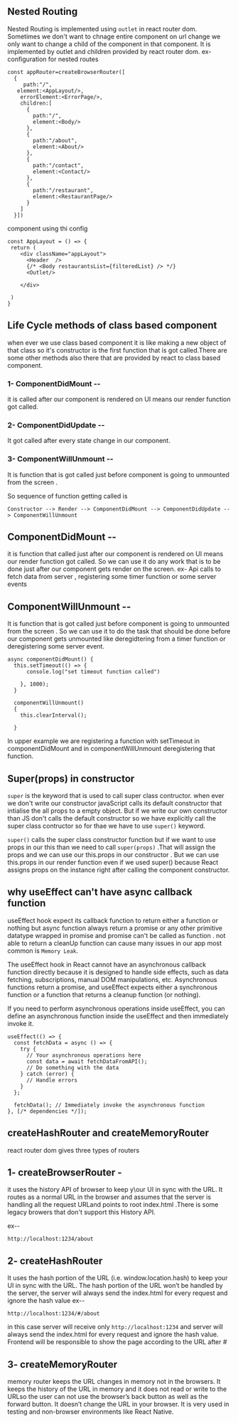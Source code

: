 ## Nested Routing 
Nested Routing is implemented using `outlet` in react router dom. Sometimes we don't want to chnage entire component on url change we only want to change a child of the component in that component. It is implemented by outlet and children provided by react router dom.
ex- configuration for nested routes

````
const appRouter=createBrowserRouter([
  {
     path:"/",
   element:<AppLayout/>,
    errorElement:<ErrorPage/>,
    children:[
      {
        path:"/",
        element:<Body/>
      },
      {
        path:"/about",
        element:<About/>
      },
      {
        path:"/contact",
        element:<Contact/>
      },
      {
        path:"/restaurant",
        element:<RestaurantPage/>
      }
    ]
  }])

  ````

  component using thi config

  ````
  const AppLayout = () => {
   return (
      <div className="appLayout">
        <Header  />
        {/* <Body restaurantsList={filteredList} /> */}
        <Outlet/>
  
      </div>
  
   )
  }
  ````

## Life Cycle methods of class based component
when ever we use class based component it is like making a new object of that class so it's constructor is the first function that is got called.There are some other methods also there that are provided by react to class based component.
### 1- ComponentDidMount -- 
it is called after our component is rendered on UI means our render function got called.
### 2- ComponentDidUpdate -- 
It got called after every state change in our component.
### 3- ComponentWillUnmount --
It is function that is got called just before component is going to unmounted from the screen .

So sequence of function getting called is

`Constructor --> Render --> ComponentDidMount --> ComponentDidUpdate --> ComponentWillUnmount`

## ComponentDidMount --
it is function that  called just after our component is rendered on UI means our render function got called. So we can use it do any work that is to be done just after our component gets render on the screen.
ex- Api calls to fetch data from server , registering some timer function or some server events 

## ComponentWillUnmount --

It is function that is got called just before component is going to unmounted from the screen . So we can use it to do the task that should be done before our component gets unmounted like deregidtering from a timer function or deregistering some server event.

````
async componentDidMount() {
  this.setTimeout(() => {
      console.log("set timeout function called")
      
    }, 1000);
  }

  componentWillUnmount()
  {
    this.clearInterval();
   
  }
````
In upper example we are registering a function with setTimeout in componentDidMount and in componentWillUnmount deregistering that function.


## Super(props) in constructor
`super` is the keyword that is used to call super class contructor. when ever we don't write our constructor javaScript calls its default constructor that intialise the all props to a empty object. But if we write our own constructor than JS don't calls the default constructor so we have explicitly call the super class contructor so for thae we have to use `super()` keyword.

`super()` calls the super class constructor function but if we want to use props in our this than we need to call `super(props)` .That will assign the props and we can use our this.props in our constructor . But we can use this.props in our render function even if we used super() because React assigns props on the instance right after calling the component constructor.

## why useEffect can't have async callback function
useEffect hook expect its callback function to return either a function or nothing but async function always return a promise or any other primitive datatype wrapped in promise and promise can't be called as function . not able to return a cleanUp function can cause many issues in our app most common is `Memory Leak`.

The useEffect hook in React cannot have an asynchronous callback function directly because it is designed to handle side effects, such as data fetching, subscriptions, manual DOM manipulations, etc. Asynchronous functions return a promise, and useEffect expects either a synchronous function or a function that returns a cleanup function (or nothing).

If you need to perform asynchronous operations inside useEffect, you can define an asynchronous function inside the useEffect and then immediately invoke it.

````````````
useEffect(() => {
  const fetchData = async () => {
    try {
      // Your asynchronous operations here
      const data = await fetchDataFromAPI();
      // Do something with the data
    } catch (error) {
      // Handle errors
    }
  };

  fetchData(); // Immediately invoke the asynchronous function
}, [/* dependencies */]);

`````````````

## createHashRouter and createMemoryRouter
react router dom gives three types of routers
## 1- createBrowserRouter - 
it uses the history API of browser to   keep y\our UI in sync with the URL. It routes as a normal URL in the browser and assumes that the server is handling all the request URLand points to root index.html .There is some legacy browers that don't support this History API.

ex--
````
http://localhost:1234/about
````

## 2- createHashRouter
It uses the hash portion of the URL (i.e. window.location.hash) to keep your UI in sync with the URL. The hash portion of the URL won’t be handled by the server, the server will always send the index.html for every request and ignore the hash value
ex--
````
http://localhost:1234/#/about
````
in this case server will receive only `http://localhost:1234` and  server will always send the index.html for every request and ignore the hash value.
Frontend will be responsible to show the page according to the URL after #

## 3- createMemoryRouter
memory router keeps the URL changes in memory not in the browsers. It keeps the history of the URL in memory and it does not read or write to the URLso the user can not use the browser’s back button as well as the forward button. It doesn’t change the URL in your browser. It is very used in testing and non-browser environments like React Native.
